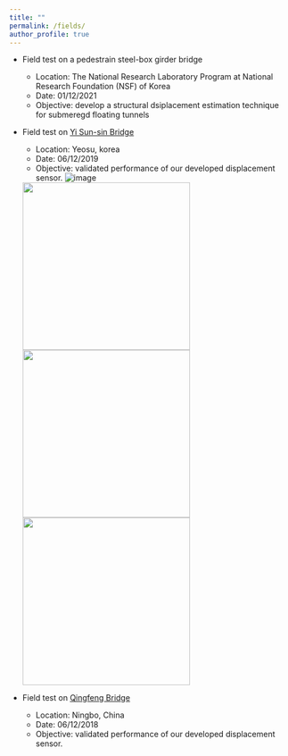 ```yaml
---
title: ""
permalink: /fields/
author_profile: true
---
```



* Field test on a pedestrain steel-box girder bridge
  * Location: The National Research Laboratory Program at National Research Foundation (NSF) of Korea 
  * Date: 01/12/2021 
  * Objective: develop a structural dsiplacement estimation technique for submeregd floating tunnels

* Field test on [Yi Sun-sin Bridge](https://en.wikipedia.org/wiki/Yi_Sun-sin_Bridge)
  * Location: Yeosu, korea 
  * Date: 06/12/2019
  * Objective: validated performance of our developed displacement sensor.
  ![image](https://github.com/mzhx2017/Personal/blob/master/images/ysx.jpg)
  <img src="https://github.com/mzhx2017/Personal/blob/master/images/ysx.jpg" width="300"> 
  <img src="https://github.com/mzhx2017/Personal/blob/master/images/ysx2.jpg" width="300"> 
  <img src="https://github.com/mzhx2017/Personal/blob/master/images/ysx3.jpg" width="300">
* Field test on [Qingfeng Bridge](https://structurae.net/en/structures/qingfeng-bridge-2008-ningbo)
  * Location: Ningbo, China 
  * Date: 06/12/2018
  * Objective: validated performance of our developed displacement sensor.

